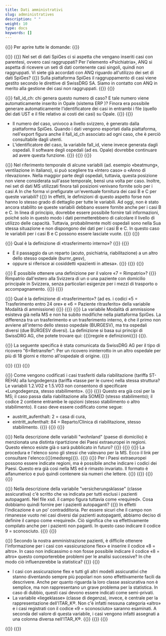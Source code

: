 ```yaml
---
title: Dati amministrativi 
slug: admninistratives
description: " "
weight: 10
type: docs
keywords: []
---
```


{{<faqBlock>}}
Per aprire tutte le domande: {{<collapsibleGroupCommand groupId="admninistratives">}}

{{<numberedList>}}
{{<listItem>}}
Nel set di dati SpiGes ci si aspetta che vengano inseriti casi con parentesi, ovvero casi raggruppati? Per l'elemento «Psichiatria», ANQ si aspetta di ricevere un seti di dati contenente casi singoli, quindi non raggruppati. Vi siete già accordati con ANQ riguardo all'utilizzo dei set di dati SpiGes?
{{<collapsibleBlock groupId="admninistratives">}}
Sulla piattaforma SpiGes il raggruppamento di casi viene gestito secondo le direttive di SwissDRG SA. Siamo in contatto con ANQ in merito alla gestione dei casi non raggruppati.
{{</collapsibleBlock>}}
{{</listItem>}}

{{<listItem>}}
fall_id_ch: chi genera questo numero di caso? E tale numero viene automaticamente inserito in Opale (sistema ERP )? Finora era possibile generare automaticamente l'identificatore dei casi in entrambi i file (quello dei dati UST e il file relativo ai costi dei casi) su Opale.
{{<collapsibleBlock groupId="admninistratives">}}
{{<markdown>}}

- Il numero del caso, univoco a livello svizzero, è generato dalla piattaforma SpiGes. Quando i dati vengono esportati dalla piattaforma, nell'export figura anche il fall_id_ch associato ad ogni caso, che è perciò consultabile dagli utenti.
- L'identificatore del caso, la variabile fall_id, viene invece generata dagli ospedali. Il software degli ospedali (ad es. Opale) dovrebbe continuare ad avere questa funzione.
{{</markdown>}}
{{</collapsibleBlock>}}
{{</listItem>}}

{{<listItem>}}
Nel riferimento temporale di alcune variabili (ad. esempio «beatmung», ventilazione in italiano), si può scegliere tra «Intero caso» o «Anno di rilevazione». Nella maggior parte degli ospedali, tuttavia, questa posizione non viene considerata sull'asse temporale, bensì una volta per caso. Inoltre, nei set di dati MS utilizzati finora tali posizioni venivano fornite solo per i casi A In che forma vi prefigurate un'eventuale fornitura dei casi B e C per queste variabili?
{{<collapsibleBlock groupId="admninistratives">}}
In effetti, le definizioni di questo aspetto forse non hanno lo stesso grado di dettaglio per tutte le variabili. Ad oggi, non è stato ancora stabilito se queste variabili debbano essere fornite anche per i casi B e C. In linea di principio, dovrebbe essere possibile fornire tali informazioni, poiché solo in questo modo i dati permetterebbero di calcolare il livello di utilizzo delle capacità. Tuttavia, probabilmente molti ospedali sono nella Sua stessa situazione e non dispongono dei dati per i casi B e C. In questo caso le variabili per i casi B e C possono essere lasciate vuote.
{{</collapsibleBlock>}}
{{</listItem>}}

{{<listItem>}}
Qual è la definizione di «trasferimento interno»?
{{<collapsibleBlock groupId="admninistratives">}}
{{<markdown>}}

-	È il passaggio da un reparto (acuto, psichiatria, riabilitazione) a un altro dello stesso ospedale (burnr_gesv),
-	oppure si riferisce ai cosiddetti «pazienti in attesa».
{{</markdown>}}
{{</collapsibleBlock>}}
{{</listItem>}}

{{<listItem>}}
È possibile ottenere una definizione per il valore «7 = Rimpatrio»?
{{<collapsibleBlock groupId="admninistratives">}}
Rimpatrio dall'estero alla Svizzera di un o una paziente con domicilio principale in Svizzera, senza particolari esigenze per i mezzi di trasporto o accompagnamento.
{{</collapsibleBlock>}}
{{</listItem>}}

{{<listItem>}}
Qual è la definizione di «trasferimento»? (ad es. i codici «5 = Trasferimento entro 24 ore» e «6 = Paziente ritrasferito» della variabile Modalità di ammissione)
{{<collapsibleBlock groupId="admninistratives">}}
{{<unorderedList>}}
{{<listItem>}}
La variabile Modalità di ammissione esisteva già nella MS e non ha subito modifiche nella piattaforma SpiGes. La differenza tra un trasferimento e un trasferimento interno, è che il primo non avviene all'interno dello stesso ospedale (BURGESV), ma tra ospedali diversi (due BURGESV diversi). La definizione si basa sui principi di SwissDRG AG, che potete trovare qui:
{{<link url="https://www.swissdrg.org/it/somatica-acuta/sistema-swissdrg-1302024/regole-e-definizioni" newTab="true">}}regole e definizioni{{</link>}}
{{</listItem>}}.

{{<listItem>}}
La seguente specifica è stata comunicata da SwissDRG AG per il tipo di ricovero "6=Retransfer": Per un ricovero ininterrotto in un altro ospedale per più di 18 giorni e ritorno all'ospedale di origine.
{{</listItem>}}
<!-- A traduire: new FAQ
{{<listItem>}}
Selon SwissDRG SA, le retransfert n'est utilisé comme type d'entrée que si le patient a séjourné plus de 18 jours dans un autre hôpital et qu'il y retourne, ouvrant ainsi un nouveau cas.
{{</listItem>}}

{{<listItem>}}
Un patient qui revient à l'hôpital dans les 18 jours reçoit l'indication du type d'entrée de sa première entrée, car il est regroupé.
{{</listItem>}}-->
{{</unorderedList>}}
{{</collapsibleBlock>}}
{{</listItem>}}

{{<listItem>}}
Come vengono codificati i casi trasferiti dalla riabilitazione (tariffa ST-REHA) alla lungodegenza (tariffa «tasse per le cure») nella stessa struttura? Le variabili 1.2.V02 e 1.5.V03 non consentono di specificare «Lungodegenza, stesso stabilimento».
{{<collapsibleBlock groupId="admninistratives">}}
{{<markdown>}}
Questo era già così per la MS; il caso passa dalla riabilitazione alla SOMED (stesso stabilimento); il codice 2 contiene entrambe le opzioni (stesso stabilimento o altro stabilimento). Il caso deve essere codificato come segue:
- austritt_aufenthalt: 2 = casa di cura,
- eintritt_aufenthalt: 84 = Reparto/Clinica di riabilitazione, stesso stabilimento.
{{</markdown>}}
{{</collapsibleBlock>}}
{{</listItem>}}
<!--
### Variabile «Wohnland»: 
-->
{{<listItem>}}
Nella descrizione delle variabili "wohnland" (paese di domicilio) è menzionata una distinta ripartizione dei Paesi extraeuropei in regioni. Questo elenco esiste già o sarà pubblicato in futuro?
{{<collapsibleBlock groupId="admninistratives">}}
{{<unorderedList>}}
{{<listItem>}}
La procedura e l'elenco sono gli stessi che valevano per la MS. Ecco il link per consultare l'elenco:{{<link url="https://www.bfs.admin.ch/bfs/fr/home/statistiken/gesundheit/nomenklaturen/medsreg.html" newTab="true">}}medsreg{{</link>}}.
{{</listItem>}}
{{<listItem>}}
Per i Paesi extraeuropei possono essere indicate regioni, ma è possibile anche indicare i codici dei Paesi. Questo era già così nella MS ed è rimasto invariato. Il formato è alfanumerico e può quindi contenere sia numeri che lettere.
{{</listItem>}}
{{</unorderedList>}}
{{</collapsibleBlock>}}
{{</listItem>}}

<!--
###	35.	Variabile "classe assicurativa": 
-->
{{<listItem>}}
Nella descrizione della variabile "versicherungsklasse" (classe assicurativa) c'è scritto che va indicata per tutti esclusi i pazienti autopaganti. Nel file xsd. il campo figura tuttavia come «required». Cosa dobbiamo quindi fornire per i pazienti autopaganti?
{{<collapsibleBlock groupId="admninistratives">}}
In effetti l'indicazione è un po' contradditoria. Per essere sicuri che il campo non rimanesse vuoto nei casi diversi dai pazienti autopaganti, abbiamo deciso di definire il campo come «required». Ciò significa che va effettivamente compilato anche per i pazienti non paganti. In questo caso indicare il codice 9 = sconosciuto.
{{</collapsibleBlock>}}
{{</listItem>}}

{{<listItem>}}
Secondo la nostra amministrazione pazienti, è difficile ottenere l'informazione per i casi con «assicurazione flex» e inserire il codice «8 = altro». In caso non indicassimo o non fosse possibile indicare il codice «8 = altro» questo comporterebbe problemi per le analisi successive? In che modo ciò influenzerebbe la statistica?
{{<collapsibleBlock groupId="admninistratives">}}
{{<markdown>}}

- I casi con assicurazione flex e tutti gli altri modelli assicurativi che stanno diventando sempre più popolari non sono effettivamente facili da descrivere. Anche per quanto riguarda la loro classe assicurativa non è semplice, ma non rappresentano un grave problema per la statistica. In caso di dubbio, questi casi devono essere indicati come semi-privati.
- La variabile «liegeklasse» (classe di degenza), invece, è centrale per la rappresentazione dell'ITAR_K®. Non c'è infatti nessuna categoria «altro» e i casi registrati con il codice «9 = sconosciuto» saranno esaminati. A seconda del valore di questa variabile, i casi vengono infatti assegnati a una colonna diversa nell'ITAR_K®.
{{</markdown>}}
{{</collapsibleBlock>}}
{{</listItem>}}
<!-- A traduire: new FAQ
{{<listItem>}}
Pour les différentes variables concernant le séjour IPS et les points de charge ("aufenthalt_ips"), nous ne savons pas très bien si les variables doivent être exportées avec 0 ou pas du tout lorsqu'un cas ne se trouve pas aux soins intensifs. Le domaine de valeurs indiqué ici est toujours 0-xxx.
{{<collapsibleBlock groupId="admninistratives">}}
Comme l'indication n'est pas obligatoire (required), la variable n'est pas livrée du tout lorsqu'un cas n'est pas aux soins intensifs.
{{</collapsibleBlock>}}
{{</listItem>}}-->

{{</numberedList>}}
{{</faqBlock>}}
